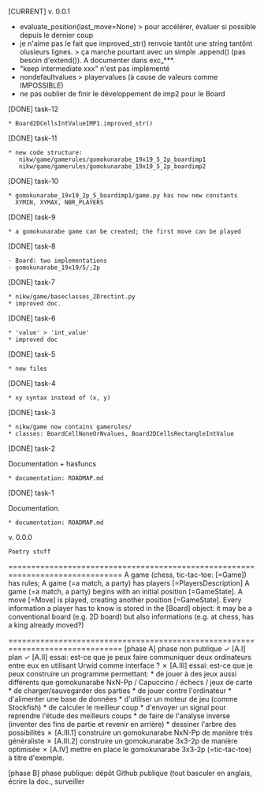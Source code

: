 [CURRENT] v. 0.0.1

* evaluate_position(last_move=None) > pour accélérer, évaluer si possible depuis le dernier coup
* je n'aime pas le fait que improved_str() renvoie tantôt une string tantônt olusieurs lignes. > ça marche pourtant avec un simple .append() (pas besoin d'extend()). A documenter dans exc_***.
* "keep intermediate xxx" n'est pas implémenté
* nondefaultvalues > playervalues (à cause de valeurs comme IMPOSSIBLE)
* ne pas oublier de finir le développement de imp2 pour le Board

[DONE] task-12

    * Board2DCellsIntValueIMP1.improved_str()

[DONE] task-11

    * new code structure:
       nikw/game/gamerules/gomokunarabe_19x19_5_2p_boardimp1
       nikw/game/gamerules/gomokunarabe_19x19_5_2p_boardimp2

[DONE] task-10

    * gomokunarabe_19x19_2p_5_boardimp1/game.py has now new constants
      XYMIN, XYMAX, NBR_PLAYERS

[DONE] task-9

    * a gomokunarabe game can be created; the first move can be played

[DONE] task-8

    - Board: two implementations
    - gomokunarabe_19x19/5/;2p

[DONE] task-7

    * nikw/game/baseclasses_2Drectint.py
    * improved doc.

[DONE] task-6

    * 'value' > 'int_value'
    * improved doc

[DONE] task-5

    * new files

[DONE] task-4

    * xy syntax instead of (x, y)

[DONE] task-3

    * nikw/game now contains gamerules/
    * classes: BoardCellNoneOrNvalues, Board2DCellsRectangleIntValue

[DONE] task-2

Documentation + hasfuncs

    * documentation: ROADMAP.md
          
[DONE] task-1

Documentation.

    * documentation: ROADMAP.md

v. 0.0.0

    Poetry stuff

===============================================================================
A game (chess, tic-tac-toe: [=Game]) has rules;
  A game (=a match, a party) has players [=PlayersDescription]
  A game (=a match, a party) begins with an initial position [=GameState]. A move [=Move] is played,
  creating another position [=GameState]. Every information a player has to know is stored in the
  [Board] object: it may be a conventional board (e.g. 2D board) but also informations (e.g. at chess,
  has a king already moved?)

===============================================================================
[phase A]
phase non publique
    ✓ [A.I] plan
    ✓ [A.II] essai: est-ce que je peux faire communiquer deux ordinateurs entre eux
             en utilisant Urwid comme interface ?
    ✗ [A.III] essai: est-ce que je peux construire un programme permettant:
              * de jouer à des jeux aussi différents que gomokunarabe NxN-Pp / Capuccino / échecs / jeux de carte
              * de charger/sauvegarder des parties
              * de jouer contre l'ordinateur
              * d'alimenter une base de données
              * d'utiliser un moteur de jeu (comme Stockfish)
              * de calculer le meilleur coup
              * d'envoyer un signal pour reprendre l'étude des meilleurs coups
              * de faire de l'analyse inverse (inventer des fins de partie et revenir en arrière)
              * dessiner l'arbre des possibilités
       ✗ [A.III.1] construire un gomokunarabe NxN-Pp de manière très généraliste
       ✗ [A.III.2] construire un gomokunarabe 3x3-2p de manière optimisée
    ✗ [A.IV] mettre en place le gomokunarabe 3x3-2p (=tic-tac-toe) à titre d'exemple.

[phase B]
phase publique: dépôt Github publique (tout basculer en anglais, écrire la doc., surveiller
